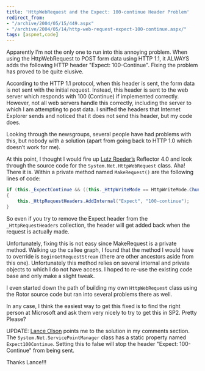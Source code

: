 ```yaml
---
title: 'HttpWebRequest and the Expect: 100-continue Header Problem'
redirect_from:
- "/archive/2004/05/15/449.aspx"
- "/archive/2004/05/14/http-web-request-expect-100-continue.aspx/"
tags: [aspnet,code]
---
```


Apparently I’m not the only one to run into this annoying problem. When using the HttpWebRequest to POST form data using HTTP 1.1, it ALWAYS adds the following HTTP header "Expect: 100-Continue". Fixing the problem has proved to be quite elusive.

According to the HTTP 1.1 protocol, when this header is sent, the form data is not sent with the initial request. Instead, this header is sent to the web server which responds with 100 (Continue) if implemented correctly. However, not all web servers handle this correctly, including the server to which I am attempting to post data. I sniffed the headers that Internet Explorer sends and noticed that it does not send this header, but my code does.

Looking through the newsgroups, several people have had problems with this, but nobody with a solution (apart from going back to HTTP 1.0 which doesn’t work for me).

At this point, I thought I would fire up [Lutz Roeder’s](http://www.aisto.com/roeder/dotnet/) Reflector 4.0 and look through the source code for the `System.Net.HttpWebRequest` class. Aha! There it is. Within a private method named `MakeRequest()` are the
following lines of code:

```csharp
if (this._ExpectContinue && ((this._HttpWriteMode == HttpWriteMode.Chunked) || (this._ContentLength > ((long) 0))))
{
    this._HttpRequestHeaders.AddInternal("Expect", "100-continue");
}
```

So even if you try to remove the Expect header from the `_HttpRequestHeaders` collection, the header will get added back when the request is actually made.

Unfortunately, fixing this is not easy since MakeRequest is a private method. Walking up the callee graph, I found that the method I would have to override is `BeginGetRequestStream` (there are other ancestors aside from this one). Unfortunately this method relies on several internal and private objects to which I do not have access. I hoped to re-use the existing code base and only make a slight tweak.

I even started down the path of building my own `HttpWebRequest` class using the Rotor source code but ran into several problems there as well.

In any case, I think the easiest way to get this fixed is to find the right person at Microsoft and ask them very nicely to try to get this in SP2. Pretty Please?

UPDATE: [Lance Olson](http://blogs.msdn.com/lanceo/) points me to the solution in my comments section. The `System.Net.ServicePointManager` class has a static property named `Expect100Continue`. Setting this to false will stop the header "Expect: 100-Continue" from being sent.

Thanks Lance!!!
